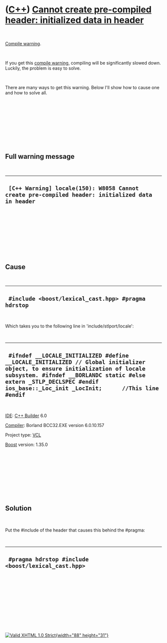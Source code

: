 



 

 

 

 

 

([C++](Cpp.htm)) [Cannot create pre-compiled header: initialized data in header](CppCompileWarningCannotCreatePreCompiledHeaderInitializedDataInHeader.htm)
===========================================================================================================================================================

 

[Compile warning](CppCompileError.htm).

 

If you get this [compile warning](CppCompileWarning.htm), compiling will
be significantly slowed down. Luckily, the problem is easy to solve.

 

There are many ways to get this warning. Below I'll show how to cause
one and how to solve all.

 

 

 

 

 

Full warning message
--------------------

 

  ---------------------------------------------------------------------------------------------------
  ` [C++ Warning] locale(150): W8058 Cannot create pre-compiled header: initialized data in header`
  ---------------------------------------------------------------------------------------------------

 

 

 

 

 

Cause
-----

 

  ------------------------------------------------------
  ` #include <boost/lexical_cast.hpp> #pragma hdrstop`
  ------------------------------------------------------

 

Which takes you to the following line in 'include/stlport/locale':

 

  -------------------------------------------------------------------------------------------------------------------------------------------------------------------------------------------------------------------------------------------------------------
  ` #ifndef __LOCALE_INITIALIZED #define __LOCALE_INITIALIZED // Global initializer object, to ensure initialization of locale subsystem. #ifndef __BORLANDC static #else extern _STLP_DECLSPEC #endif ios_base::_Loc_init _LocInit;      //This line #endif`
  -------------------------------------------------------------------------------------------------------------------------------------------------------------------------------------------------------------------------------------------------------------

 

[IDE](CppIde.htm): [C++ Builder](CppBuilder.htm) 6.0

[Compiler](CppCompiler.htm): Borland BCC32.EXE version 6.0.10.157

Project type: [VCL](CppVcl.htm)

[Boost](CppBoost.htm) version: 1.35.0

 

 

 

 

 

Solution
--------

 

Put the \#include of the header that causes this behind the \#pragma:

 

  ------------------------------------------------------
  ` #pragma hdrstop #include <boost/lexical_cast.hpp>`
  ------------------------------------------------------

 

 

 

 

 





 

[![Valid XHTML 1.0 Strict](valid-xhtml10.png){width="88"
height="31"}](http://validator.w3.org/check?uri=referer)
